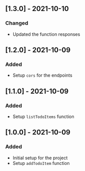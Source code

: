 ## [1.3.0] - 2021-10-10

### Changed

- Updated the function responses

## [1.2.0] - 2021-10-09

### Added

- Setup `cors` for the endpoints

## [1.1.0] - 2021-10-09

### Added

- Setup `listTodoItems` function

## [1.0.0] - 2021-10-09

### Added

- Initial setup for the project
- Setup `addTodoItem` function
